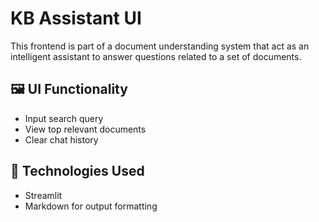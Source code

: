 # KB Assistant UI
This frontend is part of a document understanding system that act as an intelligent assistant to answer questions related to a set of documents.

## 🖼️ UI Functionality
- Input search query
- View top relevant documents
- Clear chat history

## 🔧 Technologies Used
- Streamlit
- Markdown for output formatting